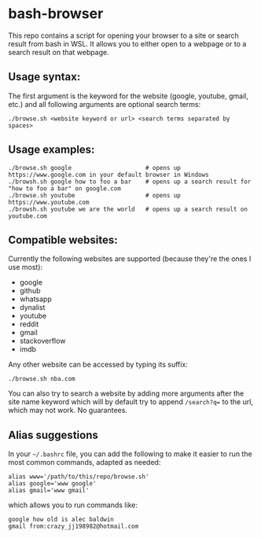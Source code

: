 # bash-browser

This repo contains a script for opening your browser to a site or search result from bash in WSL.
It allows you to either open to a webpage or to a search result on that webpage.

## Usage syntax:

The first argument is the keyword for the website (google, youtube, gmail, etc.) and all following arguments
are optional search terms:

```
./browse.sh <website keyword or url> <search terms separated by spaces>
``` 

## Usage examples:

```
./browse.sh google                     # opens up https://www.google.com in your default browser in Windows
./browsh.sh google how to foo a bar    # opens up a search result for "how to foo a bar" on google.com
./browse.sh youtube                    # opens up https://www.youtube.com
./browsh.sh youtube we are the world   # opens up a search result on youtube.com
```

## Compatible websites:

Currently the following websites are supported (because they're the ones I use most):

- google
- github
- whatsapp
- dynalist
- youtube
- reddit
- gmail
- stackoverflow
- imdb


Any other website can be accessed by typing its suffix:

```
./browse.sh nba.com
```

You can also try to search a website by adding more arguments after the site name keyword
which will by default try to append `/search?q=` to the url, which may not work. No guarantees.

## Alias suggestions

In your `~/.bashrc` file, you can add the following to make it easier to run the most common commands, adapted as needed:

```
alias www='/path/to/this/repo/browse.sh'
alias google='www google'
alias gmail='www gmail'
```

which allows you to run commands like:

```
google how old is alec baldwin
gmail from:crazy_jj198982@hotmail.com
```
